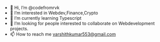 - 👋 Hi, I’m @codefromrvk
- 👀 I’m interested in Webdev,Finance,Crypto
- 🌱 I’m currently learning Typescript
- 💞️ I’m looking for people interested to collaborate on Webdevelopment projects.
- 📫 How to reach me varshithkumar553@gmail.com

<!---
codefromrvk/codefromrvk is a ✨ special ✨ repository because its `README.md` (this file) appears on your GitHub profile.
You can click the Preview link to take a look at your changes.
--->

